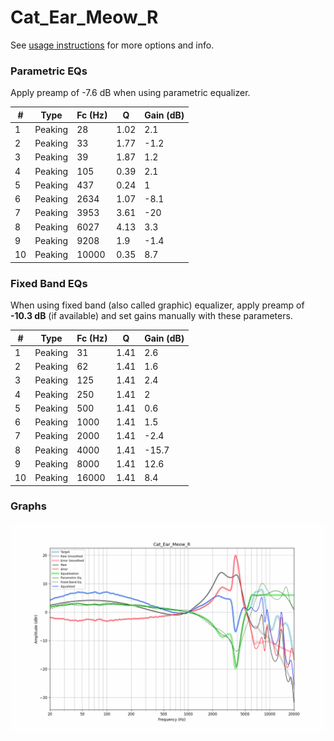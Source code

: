 # Cat_Ear_Meow_R
See [usage instructions](https://github.com/jaakkopasanen/AutoEq#usage) for more options and info.

### Parametric EQs
Apply preamp of -7.6 dB when using parametric equalizer.

|   # | Type    |   Fc (Hz) |    Q |   Gain (dB) |
|-----|---------|-----------|------|-------------|
|   1 | Peaking |        28 | 1.02 |         2.1 |
|   2 | Peaking |        33 | 1.77 |        -1.2 |
|   3 | Peaking |        39 | 1.87 |         1.2 |
|   4 | Peaking |       105 | 0.39 |         2.1 |
|   5 | Peaking |       437 | 0.24 |         1   |
|   6 | Peaking |      2634 | 1.07 |        -8.1 |
|   7 | Peaking |      3953 | 3.61 |       -20   |
|   8 | Peaking |      6027 | 4.13 |         3.3 |
|   9 | Peaking |      9208 | 1.9  |        -1.4 |
|  10 | Peaking |     10000 | 0.35 |         8.7 |

### Fixed Band EQs
When using fixed band (also called graphic) equalizer, apply preamp of **-10.3 dB** (if available) and set gains manually with these parameters.

|   # | Type    |   Fc (Hz) |    Q |   Gain (dB) |
|-----|---------|-----------|------|-------------|
|   1 | Peaking |        31 | 1.41 |         2.6 |
|   2 | Peaking |        62 | 1.41 |         1.6 |
|   3 | Peaking |       125 | 1.41 |         2.4 |
|   4 | Peaking |       250 | 1.41 |         2   |
|   5 | Peaking |       500 | 1.41 |         0.6 |
|   6 | Peaking |      1000 | 1.41 |         1.5 |
|   7 | Peaking |      2000 | 1.41 |        -2.4 |
|   8 | Peaking |      4000 | 1.41 |       -15.7 |
|   9 | Peaking |      8000 | 1.41 |        12.6 |
|  10 | Peaking |     16000 | 1.41 |         8.4 |

### Graphs
![](./Cat_Ear_Meow_R.png)
